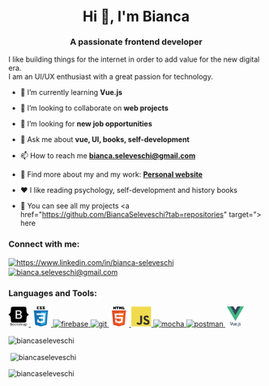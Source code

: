 <h1 align="center">Hi 👋, I'm Bianca</h1>
<h3 align="center">A passionate frontend developer</h3>
I like building things for the internet in order to add value for the new digital era.<br/>
I am an UI/UX enthusiast with a great passion for technology.

- 🌱 I’m currently learning **Vue.js**

- 👯 I’m looking to collaborate on **web projects**

- 🤝 I’m looking for **new job opportunities**

- 💬 Ask me about **vue, UI, books, self-development**

- 📫 How to reach me **bianca.seleveschi@gmail.com**

- 💼 Find more about my and my work: **[Personal website](https://biancaseleveschi.github.io/)**

- ❤️ I like reading psychology, self-development and history books

-  💎 You can see all my projects <a href="https://github.com/BiancaSeleveschi?tab=repositories" target="> here </a>

<h3 align="left">Connect with me:</h3>
<p align="left">
<a href="https://www.linkedin.com/in/bianca-seleveschi/" target="blank"><img align="center" src="https://raw.githubusercontent.com/rahuldkjain/github-profile-readme-generator/master/src/images/icons/Social/linked-in-alt.svg" alt="https://www.linkedin.com/in/bianca-seleveschi" height="30" width="40" /></a>
  <a href="mailto:bianca.seleveschi@gmail.com" target="blank"><img align="center" src="https://img.icons8.com/external-justicon-flat-justicon/344/external-gmail-social-media-justicon-flat-justicon.png" alt="bianca.seleveschi@gmail.com" height="30" width="40" /></a>
</p>

<h3 align="left">Languages and Tools:</h3>
<p align="left"> <a href="https://getbootstrap.com" target="_blank" rel="noreferrer"> <img src="https://raw.githubusercontent.com/devicons/devicon/master/icons/bootstrap/bootstrap-plain-wordmark.svg" alt="bootstrap" width="40" height="40"/> </a> <a href="https://www.w3schools.com/css/" target="_blank" rel="noreferrer"> <img src="https://raw.githubusercontent.com/devicons/devicon/master/icons/css3/css3-original-wordmark.svg" alt="css3" width="40" height="40"/> </a> <a href="https://firebase.google.com/" target="_blank" rel="noreferrer"> <img src="https://www.vectorlogo.zone/logos/firebase/firebase-icon.svg" alt="firebase" width="40" height="40"/> </a> <a href="https://git-scm.com/" target="_blank" rel="noreferrer"> <img src="https://www.vectorlogo.zone/logos/git-scm/git-scm-icon.svg" alt="git" width="40" height="40"/> </a> <a href="https://www.w3.org/html/" target="_blank" rel="noreferrer"> <img src="https://raw.githubusercontent.com/devicons/devicon/master/icons/html5/html5-original-wordmark.svg" alt="html5" width="40" height="40"/> </a> <a href="https://developer.mozilla.org/en-US/docs/Web/JavaScript" target="_blank" rel="noreferrer"> <img src="https://raw.githubusercontent.com/devicons/devicon/master/icons/javascript/javascript-original.svg" alt="javascript" width="40" height="40"/> </a> <a href="https://mochajs.org" target="_blank" rel="noreferrer"> <img src="https://www.vectorlogo.zone/logos/mochajs/mochajs-icon.svg" alt="mocha" width="40" height="40"/> </a> <a href="https://postman.com" target="_blank" rel="noreferrer"> <img src="https://www.vectorlogo.zone/logos/getpostman/getpostman-icon.svg" alt="postman" width="40" height="40"/> </a> <a href="https://vuejs.org/" target="_blank" rel="noreferrer"> <img src="https://raw.githubusercontent.com/devicons/devicon/master/icons/vuejs/vuejs-original-wordmark.svg" alt="vuejs" width="40" height="40"/> </a> </p>

<p><img align="center" src="https://github-readme-stats.vercel.app/api/top-langs?username=biancaseleveschi&show_icons=true&locale=en&layout=compact" alt="biancaseleveschi" /></p>

<p>&nbsp;<img align="center" src="https://github-readme-stats.vercel.app/api?username=biancaseleveschi&show_icons=true&locale=en" alt="biancaseleveschi" /></p>

<p><img align="center" src="https://github-readme-streak-stats.herokuapp.com/?user=biancaseleveschi&" alt="biancaseleveschi" /></p>
